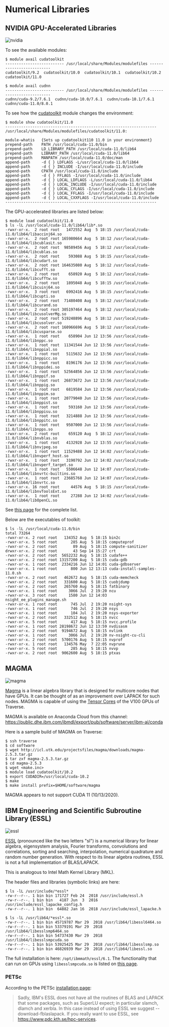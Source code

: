 # Numerical Libraries

## NVIDIA GPU-Accelerated Libraries

![nvidia](https://static.nvidiagrid.net/ngc/containers/cuda-logo-light.png)

To see the available modules:

```
$ module avail cudatoolkit
-------------------------- /usr/local/share/Modules/modulefiles --------------------------
cudatoolkit/9.2  cudatoolkit/10.0  cudatoolkit/10.1  cudatoolkit/10.2  cudatoolkit/11.0 

$ module avail cudnn
-------------------------- /usr/local/share/Modules/modulefiles --------------------------
cudnn/cuda-9.2/7.6.1  cudnn/cuda-10.0/7.6.1  cudnn/cuda-10.1/7.6.1  cudnn/cuda-11.0/8.0.1 
```

To see how the [cudatoolkit](https://developer.nvidia.com/cuda-toolkit) module changes the environment:

```
$ module show cudatoolkit/11.0 
-------------------------------------------------------------------
/usr/local/share/Modules/modulefiles/cudatoolkit/11.0:

module-whatis   {Sets up cudatoolkit110 11.0 in your environment}
prepend-path    PATH /usr/local/cuda-11.0/bin
prepend-path    LD_LIBRARY_PATH /usr/local/cuda-11.0/lib64
prepend-path    LIBRARY_PATH /usr/local/cuda-11.0/lib64
prepend-path    MANPATH /usr/local/cuda-11.0/doc/man
append-path     -d { } LDFLAGS -L/usr/local/cuda-11.0/lib64
append-path     -d { } INCLUDE -I/usr/local/cuda-11.0/include
append-path     CPATH /usr/local/cuda-11.0/include
append-path     -d { } FFLAGS -I/usr/local/cuda-11.0/include
append-path     -d { } LOCAL_LDFLAGS -L/usr/local/cuda-11.0/lib64
append-path     -d { } LOCAL_INCLUDE -I/usr/local/cuda-11.0/include
append-path     -d { } LOCAL_CFLAGS -I/usr/local/cuda-11.0/include
append-path     -d { } LOCAL_FFLAGS -I/usr/local/cuda-11.0/include
append-path     -d { } LOCAL_CXXFLAGS -I/usr/local/cuda-11.0/include
-------------------------------------------------------------------
```

The GPU-accelerated libraries are listed below:

```
$ module load cudatoolkit/11.0
$ ls -lL /usr/local/cuda-11.0/lib64/lib*.so
-rwxr-xr-x.  2 root root   1472552 Aug  5 18:15 /usr/local/cuda-11.0/lib64/libaccinj64.so
-rwxr-xr-x.  2 root root 165980664 Aug  5 18:12 /usr/local/cuda-11.0/lib64/libcublasLt.so
-rwxr-xr-x.  2 root root  98589456 Aug  5 18:12 /usr/local/cuda-11.0/lib64/libcublas.so
-rwxr-xr-x.  2 root root    593088 Aug  5 18:15 /usr/local/cuda-11.0/lib64/libcudart.so
-rwxr-xr-x.  2 root root 164635080 Aug  5 18:12 /usr/local/cuda-11.0/lib64/libcufft.so
-rwxr-xr-x.  2 root root    658920 Aug  5 18:12 /usr/local/cuda-11.0/lib64/libcufftw.so
-rwxr-xr-x.  2 root root   1895048 Aug  5 18:15 /usr/local/cuda-11.0/lib64/libcuinj64.so
-rwxr-xr-x.  3 root root   6992416 Aug  5 18:15 /usr/local/cuda-11.0/lib64/libcupti.so
-rwxr-xr-x.  2 root root  71480408 Aug  5 18:12 /usr/local/cuda-11.0/lib64/libcurand.so
-rwxr-xr-x.  2 root root 305197464 Aug  5 18:12 /usr/local/cuda-11.0/lib64/libcusolverMg.so
-rwxr-xr-x.  2 root root 519248896 Aug  5 18:12 /usr/local/cuda-11.0/lib64/libcusolver.so
-rwxr-xr-x.  2 root root 160966696 Aug  5 18:12 /usr/local/cuda-11.0/lib64/libcusparse.so
-rwxr-xr-x.  1 root root    658904 Jun 12 13:56 /usr/local/cuda-11.0/lib64/libnppc.so
-rwxr-xr-x.  1 root root  11341544 Jun 12 13:56 /usr/local/cuda-11.0/lib64/libnppial.so
-rwxr-xr-x.  1 root root   5115632 Jun 12 13:56 /usr/local/cuda-11.0/lib64/libnppicc.so
-rwxr-xr-x.  1 root root   8196176 Jun 12 13:56 /usr/local/cuda-11.0/lib64/libnppidei.so
-rwxr-xr-x.  1 root root  52564856 Jun 12 13:56 /usr/local/cuda-11.0/lib64/libnppif.so
-rwxr-xr-x.  1 root root  26873672 Jun 12 13:56 /usr/local/cuda-11.0/lib64/libnppig.so
-rwxr-xr-x.  1 root root   6819584 Jun 12 13:56 /usr/local/cuda-11.0/lib64/libnppim.so
-rwxr-xr-x.  1 root root  20779040 Jun 12 13:56 /usr/local/cuda-11.0/lib64/libnppist.so
-rwxr-xr-x.  1 root root    593160 Jun 12 13:56 /usr/local/cuda-11.0/lib64/libnppisu.so
-rwxr-xr-x.  1 root root   3214888 Jun 12 13:56 /usr/local/cuda-11.0/lib64/libnppitc.so
-rwxr-xr-x.  1 root root   9507000 Jun 12 13:56 /usr/local/cuda-11.0/lib64/libnpps.so
-rwxr-xr-x.  2 root root    659120 Aug  5 18:12 /usr/local/cuda-11.0/lib64/libnvblas.so
-rwxr-xr-x.  1 root root   4132928 Jun 12 13:55 /usr/local/cuda-11.0/lib64/libnvjpeg.so
-rwxr-xr-x.  1 root root  11529488 Jun 12 14:02 /usr/local/cuda-11.0/lib64/libnvperf_host.so
-rwxr-xr-x.  1 root root   3190792 Jun 12 14:02 /usr/local/cuda-11.0/lib64/libnvperf_target.so
-rwxr-xr-x.  1 root root   5506648 Jun 12 14:07 /usr/local/cuda-11.0/lib64/libnvrtc-builtins.so
-rwxr-xr-x.  1 root root  23685768 Jun 12 14:07 /usr/local/cuda-11.0/lib64/libnvrtc.so
-rwxr-xr-x. 16 root root     44576 Aug  5 18:15 /usr/local/cuda-11.0/lib64/libnvToolsExt.so
-rwxr-xr-x.  1 root root     27288 Jun 12 14:02 /usr/local/cuda-11.0/lib64/libOpenCL.so
```

See [this page](https://developer.nvidia.com/gpu-accelerated-libraries) for the complete list.


Below are the executables of toolkit:

```
$ ls -lL /usr/local/cuda-11.0/bin
total 73264
-rwxr-xr-x. 2 root root   134352 Aug  5 18:15 bin2c
-rwxr-xr-x. 5 root root      285 Aug  5 18:15 computeprof
-rwxr-xr-x. 2 root root       89 Aug  5 18:15 compute-sanitizer
drwxr-xr-x. 2 root root       43 Sep 14 15:27 crt
-rwxr-xr-x. 2 root root  5652232 Aug  5 18:15 cudafe++
-rwxr-xr-x. 2 root root 13157200 Aug  5 18:15 cuda-gdb
-rwxr-xr-x. 1 root root  2334216 Jun 12 14:01 cuda-gdbserver
-rwxr-xr-x. 1 root root      800 Jun 12 13:13 cuda-install-samples-11.0.sh
-rwxr-xr-x. 2 root root   462672 Aug  5 18:15 cuda-memcheck
-rwxr-xr-x. 2 root root   331600 Aug  5 18:15 cuobjdump
-rwxr-xr-x. 2 root root   265760 Aug  5 18:15 fatbinary
-rwxr-xr-x. 1 root root     3066 Jul  2 19:20 ncu
-rwxr-xr-x. 3 root root     1580 Jun 12 14:03 nsight_ee_plugins_manage.sh
-rwxr-xr-x. 1 root root      745 Jul  2 19:20 nsight-sys
-rwxr-xr-x. 1 root root      746 Jul  2 19:20 nsys
-rwxr-xr-x. 1 root root      104 Jul  2 19:20 nsys-exporter
-rwxr-xr-x. 2 root root   332512 Aug  5 18:15 nvcc
-rwxr-xr-x. 5 root root      417 Aug  5 18:15 nvcc.profile
-rwxr-xr-x. 1 root root 28198672 Jun 12 13:59 nvdisasm
-rwxr-xr-x. 2 root root  9194672 Aug  5 18:15 nvlink
-rwxr-xr-x. 1 root root     3066 Jul  2 19:20 nv-nsight-cu-cli
-rwxr-xr-x. 2 root root  5700176 Aug  5 18:15 nvprof
-rwxr-xr-x. 1 root root   134576 May  7 22:05 nvprune
-rwxr-xr-x. 5 root root      285 Aug  5 18:15 nvvp
-rwxr-xr-x. 2 root root  9062600 Aug  5 18:15 ptxas
```

## MAGMA

![magma](http://icl.cs.utk.edu/projectsfiles/magma/doxygen/magma-logo.png)

[Magma](https://icl.utk.edu/magma/) is a linear algebra library that is designed for multicore nodes that have GPUs. It can be thought of as an improvement over LAPACK for such nodes. MAGMA is capable of using the [Tensor Cores](https://www.nvidia.com/en-us/data-center/tensor-cores/) of the V100 GPUs of Traverse.

MAGMA is available on Anaconda Cloud from this channel: https://public.dhe.ibm.com/ibmdl/export/pub/software/server/ibm-ai/conda

Here is a sample build of MAGMA on Traverse:

```
$ ssh traverse
$ cd software
$ wget http://icl.utk.edu/projectsfiles/magma/downloads/magma-2.5.3.tar.gz
$ tar zxf magma-2.5.3.tar.gz
$ cd magma-2.5.3
$ wget <make.inc>
$ module load cudatoolkit/10.2
$ export CUDADIR=/usr/local/cuda-10.2
$ make
$ make install prefix=$HOME/software/magma
```

MAGMA appears to not support CUDA 11 (10/13/2020).

## IBM Engineering and Scientific Subroutine Library (ESSL)

![essl](http://www.myiconfinder.com/uploads/iconsets/256-256-4be5cdae8f0f7b1d9c011b27d82107c5-ibm.png)

[ESSL](https://www.ibm.com/support/knowledgecenter/en/SSFHY8_6.1/navigation/welcome.html) (pronounced like the two letters "sl") is a numerical library for linear algebra, eigensystem analysis, Fourier transforms, convolutions and correlations, sorting and searching, interpolation, numerical quadrature and random number generation. With respect to its linear algebra routines, ESSL is not a full implementation of BLAS/LAPACK.



This is analogous to Intel Math Kernel Library (MKL).

The header files and libraries (symbolic links) are here:

```
$ ls -lL /usr/include/*essl*
-rw-r--r--. 1 bin bin 171727 Feb 24  2018 /usr/include/essl.h
-rw-r--r--. 1 bin bin   4187 Jun  3  2016 /usr/include/essl_lapacke_config.h
-rw-r--r--. 1 bin bin  64882 Jan 16  2018 /usr/include/essl_lapacke.h

$ ls -lL /usr/lib64/*essl*.so
-rw-r--r--. 1 bin bin 45719787 Mar 29  2018 /usr/lib64/libessl6464.so
-rw-r--r--. 1 bin bin 53379191 Mar 29  2018 /usr/lib64/libesslsmp6464.so
-rw-r--r--. 1 bin bin 54737430 Mar 29  2018 /usr/lib64/libesslsmpcuda.so
-rw-r--r--. 1 bin bin 53925425 Mar 29  2018 /usr/lib64/libesslsmp.so
-rw-r--r--. 1 bin bin 46826939 Mar 29  2018 /usr/lib64/libessl.so
```

The full installation is here: `/opt/ibmmath/essl/6.1`. The functionality that can run on GPUs using `libesslsmpcuda.so` is listed on [this page](https://www.ibm.com/support/knowledgecenter/SSFHY8_6.1/reference/am5gr_cuda.html).

### PETSc

According to the PETSc [installation page](https://www.mcs.anl.gov/petsc/documentation/installation.html):

> Sadly, IBM's ESSL does not have all the routines of BLAS and LAPACK that some packages, such as SuperLU expect; in particular slamch, dlamch and xerbla. In this case instead of using ESSL we suggest --download-fblaslapack. If you really want to use ESSL, see https://www.pdc.kth.se/hpc-services.

